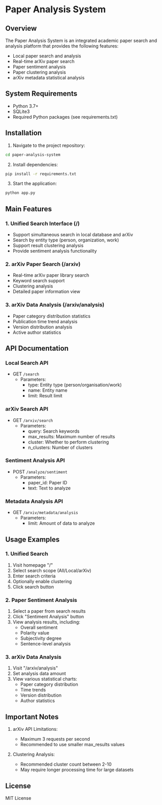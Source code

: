 # Paper Analysis System

## Overview

The Paper Analysis System is an integrated academic paper search and analysis platform that provides the following features:

- Local paper search and analysis
- Real-time arXiv paper search
- Paper sentiment analysis
- Paper clustering analysis
- arXiv metadata statistical analysis

## System Requirements

- Python 3.7+
- SQLite3
- Required Python packages (see requirements.txt)

## Installation

1. Navigate to the project repository:
```bash
cd paper-analysis-system
```

2. Install dependencies:
```bash
pip install -r requirements.txt
```

3. Start the application:
```bash
python app.py
```

## Main Features

### 1. Unified Search Interface (/)

- Support simultaneous search in local database and arXiv
- Search by entity type (person, organization, work)
- Support result clustering analysis
- Provide sentiment analysis functionality

### 2. arXiv Paper Search (/arxiv)

- Real-time arXiv paper library search
- Keyword search support
- Clustering analysis
- Detailed paper information view

### 3. arXiv Data Analysis (/arxiv/analysis)

- Paper category distribution statistics
- Publication time trend analysis
- Version distribution analysis
- Active author statistics

## API Documentation

### Local Search API

- GET `/search`
  - Parameters:
    - type: Entity type (person/organisation/work)
    - name: Entity name
    - limit: Result limit

### arXiv Search API

- GET `/arxiv/search`
  - Parameters:
    - query: Search keywords
    - max_results: Maximum number of results
    - cluster: Whether to perform clustering
    - n_clusters: Number of clusters

### Sentiment Analysis API

- POST `/analyze/sentiment`
  - Parameters:
    - paper_id: Paper ID
    - text: Text to analyze

### Metadata Analysis API

- GET `/arxiv/metadata/analysis`
  - Parameters:
    - limit: Amount of data to analyze

## Usage Examples

### 1. Unified Search

1. Visit homepage "/"
2. Select search scope (All/Local/arXiv)
3. Enter search criteria
4. Optionally enable clustering
5. Click search button

### 2. Paper Sentiment Analysis

1. Select a paper from search results
2. Click "Sentiment Analysis" button
3. View analysis results, including:
   - Overall sentiment
   - Polarity value
   - Subjectivity degree
   - Sentence-level analysis

### 3. arXiv Data Analysis

1. Visit "/arxiv/analysis"
2. Set analysis data amount
3. View various statistical charts:
   - Paper category distribution
   - Time trends
   - Version distribution
   - Author statistics

## Important Notes

1. arXiv API Limitations:
   - Maximum 3 requests per second
   - Recommended to use smaller max_results values

2. Clustering Analysis:
   - Recommended cluster count between 2-10
   - May require longer processing time for large datasets

## License

MIT License
